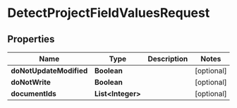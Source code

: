 

# DetectProjectFieldValuesRequest


## Properties

Name | Type | Description | Notes
------------ | ------------- | ------------- | -------------
**doNotUpdateModified** | **Boolean** |  |  [optional]
**doNotWrite** | **Boolean** |  |  [optional]
**documentIds** | **List&lt;Integer&gt;** |  |  [optional]



